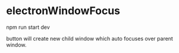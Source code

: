 # electronWindowFocus

npm run start dev 

button will create new child window which auto focuses over parent window. 
